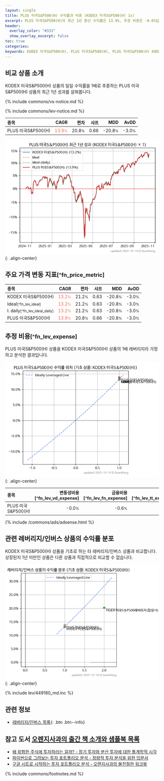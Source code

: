 ```yaml
---
layout: single
title: PLUS 미국S&P500(H) 수익률과 비용 (KODEX 미국S&P500(H) 1x)
excerpt: PLUS 미국S&P500(H)의 최근 1년 환산 수익률은 13.9%, 추정 비용은 -0.6%입니다.
header:
  overlay_color: "#333"
  show_overlay_excerpt: false
toc: true
categories:
keywords: KODEX 미국S&P500(H), PLUS 미국S&P500(H), PLUS 미국S&P500(H) KODEX 미국S&P500(H) 비교, 269540, 449180, 269540 269540 비교
---
```


## 비교 상품 소개


KODEX 미국S&P500(H) 상품의 일일 수익률을 1배로 추종하는 PLUS 미국S&P500(H) 상품의 최근 1년 성과를 살펴봅니다.





{% include commons/vs-notice.md %}

{% include commons/lev-notice.md %}

| **종목** | **CAGR** | **편차** | **샤프** | **MDD** | **AvDD** |
| :------------ | ------: | -----------: | -------: | ------: | -------: |
| PLUS 미국S&P500(H) | <span style="color: tomato">13.9<small>%</small></span> | 20.8<small>%</small> | 0.66 | -20.8<small>%</small> | -3.0<small>%</small> |

<!-- more -->


![PLUS 미국S&P500(H)](/lev/images/269540.png){: .align-center}


## 주요 가격 변동 지표<small>[^fn_price_metric]</small>


| **종목** | **CAGR** | **편차** | **샤프** | **MDD** | **AvDD** |
| :------------ | ------: | -----------: | -------: | ------: | -------: |
| KODEX 미국S&P500(H) | <span style="color: tomato">13.2<small>%</small></span> | 21.2<small>%</small> | 0.63 | -20.8<small>%</small> | -3.0<small>%</small> |
| Ideal<small>[^fn_lev_ideal]</small> | <span style="color: tomato">13.2<small>%</small></span> | 21.2<small>%</small> | 0.63 | -20.8<small>%</small> | -3.0<small>%</small> |
| I. daily<small>[^fn_lev_ideal_daily]</small> | <span style="color: tomato">13.2<small>%</small></span> | 21.2<small>%</small> | 0.63 | -20.8<small>%</small> | -3.0<small>%</small> |
| PLUS 미국S&P500(H) | <span style="color: tomato">13.9<small>%</small></span> | 20.8<small>%</small> | 0.66 | -20.8<small>%</small> | -3.0<small>%</small> |


## 추정 비용<small>[^fn_lev_expense]</small><a id="expense"></a>

PLUS 미국S&P500(H) 상품을 KODEX 미국S&P500(H) 상품의 1배 레버리지라 가정하고 분석한 결과입니다.

![PLUS 미국S&P500(H)](/lev/images/269540_ideal.png){: .align-center}

| **종목** | **변동성비용**[^fn_lev_vd_expense] | **금융비용**[^fn_lev_fn_expense] | **전체비용**[^fn_lev_tt_expense] |
| :------------ | ------: | -----------: | -------: |
| PLUS 미국S&P500(H) | -0.0<small>%</small> | -0.6<small>%</small> | -0.6<small>%</small> |

{% include /commons/ads/adsense.html %}



## 관련 레버리지/인버스 상품의 수익률 분포

KODEX 미국S&P500(H) 상품을 기초로 하는 타 레버리지/인버스 상품과 비교합니다. 상장된지 1년 미만인 상품은 다른 상품과 직접적으로 비교할 수 없습니다.

![KODEX 미국S&P500(H)](/lev/images/449180_ideal.png){: .align-center}

{% include lev/449180_md.inc %}


## 관련 정보

- [레버리지/인버스 목록](/lev/){: .btn .btn--info}


## 참고 도서 [오렌지사과의 출간 책 소개와 샘플북 목록](https://kongdori.tistory.com/691)

- [왜 위험한 주식에 투자하라는 걸까? - 장기 투자와 분산 투자에 대한 통계학적 시각](https://kongdori.tistory.com/421)
- [파이썬으로 그려보는 투자 포트폴리오 분석  - 정량적 투자 분석을 위한 입문서](https://kongdori.tistory.com/643)
- [구글 시트로 시작하는 투자 포트폴리오 분석 - 오렌지사과의 불친절한 워크북](https://kongdori.tistory.com/449)

{% include commons/footnotes.md %}
